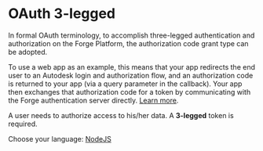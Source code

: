 # OAuth 3-legged

In formal OAuth terminology, to accomplish three-legged authentication and authorization on the Forge Platform, the authorization code grant type can be adopted.

To use a web app as an example, this means that your app redirects the end user to an Autodesk login and authorization flow, and an authorization code is returned to your app (via a query parameter in the callback). Your app then exchanges that authorization code for a token by communicating with the Forge authentication server directly. [Learn more](https://developer.autodesk.com/en/docs/oauth/v2/overview/basics/).

A user needs to authorize access to his/her data. A **3-legged** token is required.

Choose your language: [NodeJS](oauth/3legged/nodejs)